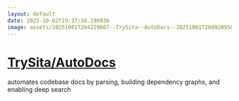 ```yaml
---
layout: default
date: 2025-10-02T19:37:34.196936
image: assets/20251001T204229887--TrySita--AutoDocs--20251001T204920958--cropped.png
---
```


# [TrySita/AutoDocs](https://github.com/TrySita/AutoDocs)

automates codebase docs by parsing, building dependency graphs, and enabling deep search

